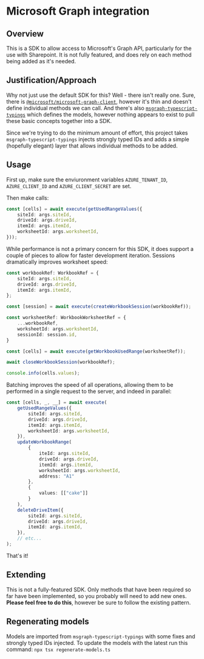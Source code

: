 # Microsoft Graph integration
## Overview
This is a SDK to allow access to Microsoft's Graph API, particularly for the use with Sharepoint. It is not fully featured, and does rely on each method being added as it's needed.

## Justification/Approach
Why not just use the default SDK for this? Well - there isn't really one. Sure, there is [`@microsoft/microsoft-graph-client`](https://www.npmjs.com/package/@microsoft/microsoft-graph-client), however it's thin and doesn't define 
individual methods we can call. And there's also [`msgraph-typescript-typings`](https://github.com/microsoftgraph/msgraph-typescript-typings) which defines 
the models, however nothing appears to exist to pull these basic concepts together into a SDK.

Since we're trying to do the minimum amount of effort, this project takes `msgraph-typescript-typings` injects strongly typed IDs and adds a simple (hopefully elegant) layer that allows individual methods to be added.

## Usage
First up, make sure the enviuronment variables `AZURE_TENANT_ID`, `AZURE_CLIENT_ID` and `AZURE_CLIENT_SECRET` are set.

Then make calls:

```typescript
const [cells] = await execute(getUsedRangeValues({
    siteId: args.siteId,
    driveId: args.driveId,
    itemId: args.itemId,
    worksheetId: args.worksheetId,
}));
```

While performance is not a primary concern for this SDK, it does support a couple of pieces to allow for faster development iteration. Sessions dramatically improves worksheet speed:

```typescript
const workbookRef: WorkbookRef = {
    siteId: args.siteId,
    driveId: args.driveId,
    itemId: args.itemId,
};

const [session] = await execute(createWorkbookSession(workbookRef));

const worksheetRef: WorkbookWorksheetRef = {
    ...workbookRef,
    worksheetId: args.worksheetId,
    sessionId: session.id,
}

const [cells] = await execute(getWorkbookUsedRange(worksheetRef));

await closeWorkbookSession(workbookRef);

console.info(cells.values);
```

Batching improves the speed of all operations, allowing them to be performed in a single request to the server, and indeed in parallel:

```typescript
const [cells, _, __] = await execute(
    getUsedRangeValues({
        siteId: args.siteId,
        driveId: args.driveId,
        itemId: args.itemId,
        worksheetId: args.worksheetId,
    }),
    updateWorkbookRange(
        {
            iteId: args.siteId,
            driveId: args.driveId,
            itemId: args.itemId,
            worksheetId: args.worksheetId,
            address: "A1"
        },
        {
            values: [["cake"]]
        }
    ),
    deleteDriveItem({
        siteId: args.siteId,
        driveId: args.driveId,
        itemId: args.itemId,
    }),
    // etc...
);
```

That's it!

## Extending
This is not a fully-featured SDK. Only methods that have been required so far have been implemented, so you probably will need to add new ones. **Please feel free to do this**, however be sure to follow the existing pattern.

## Regenerating models
Models are imported from `msgraph-typescript-typings` with some fixes and strongly typed IDs injected. To update the models with the latest run this command: `npx tsx regenerate-models.ts`